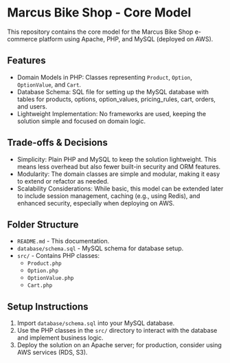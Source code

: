 # Marcus Bike Shop - Core Model

This repository contains the core model for the Marcus Bike Shop e-commerce platform using Apache, PHP, and MySQL (deployed on AWS).

## Features
- Domain Models in PHP: Classes representing `Product`, `Option`, `OptionValue`, and `Cart`.
- Database Schema: SQL file for setting up the MySQL database with tables for products, options, option_values, pricing_rules, cart, orders, and users.
- Lightweight Implementation: No frameworks are used, keeping the solution simple and focused on domain logic.

## Trade-offs & Decisions
- Simplicity: Plain PHP and MySQL to keep the solution lightweight. This means less overhead but also fewer built-in security and ORM features.
- Modularity: The domain classes are simple and modular, making it easy to extend or refactor as needed.
- Scalability Considerations: While basic, this model can be extended later to include session management, caching (e.g., using Redis), and enhanced security, especially when deploying on AWS.

## Folder Structure
- `README.md` - This documentation.
- `database/schema.sql` - MySQL schema for database setup.
- `src/` - Contains PHP classes:
  - `Product.php`
  - `Option.php`
  - `OptionValue.php`
  - `Cart.php`

## Setup Instructions
1. Import `database/schema.sql` into your MySQL database.
2. Use the PHP classes in the `src/` directory to interact with the database and implement business logic.
3. Deploy the solution on an Apache server; for production, consider using AWS services (RDS, S3).

